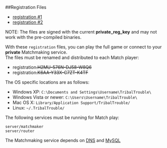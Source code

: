 ##Registration Files
- [registration #1](registration.H2MU-576N-DJ58-W8Q6)
- [registration #2](registration.K6AA-Y33X-C7ZT-K4TF)

NOTE: The files are signed with the current **private_reg_key** and may not work with the pre-compiled binaries.

With these `registration` files, you can play the full game or connect to your **private** Matchmaking service.
<br />
The files must be renamed and distributed to each Match player:
- registration~~.H2MU-576N-DJ58-W8Q6~~
- registration~~.K6AA-Y33X-C7ZT-K4TF~~

The OS specific locations are as follows:
- Windows XP: `C:\Documents and Settings\Username\TribalTrouble\`
- Windows Vista or newer: `C:\Users\Username\TribalTrouble\`
- Mac OS X: `Library/Application Support/TribalTrouble/`
- Linux: `~/.TribalTrouble/`

The following services must be running for Match play:
```
server/matchmaker
server/router
```

The Matchmaking service depends on [DNS](../dns/DNS.md) and [MySQL](../mysql/MYSQL.md)
